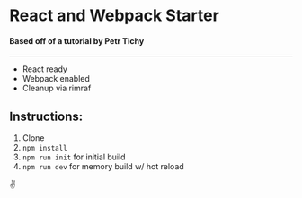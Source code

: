 # React and Webpack Starter

#### Based off of a tutorial by Petr Tichy

---

- React ready
- Webpack enabled
- Cleanup via rimraf

## Instructions:

1. Clone
2. `npm install`
3. `npm run init` for initial build
4. `npm run dev` for memory build w/ hot reload

:v:
